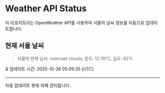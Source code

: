 
# Weather API Status

이 리포지토리는 OpenWeather API를 사용하여 서울의 날씨 정보를 자동으로 업데이트합니다.

## 현재 서울 날씨
> 서울의 현재 날씨: overcast clouds, 온도: 12.76°C, 습도: 82%

⏳ 업데이트 시간: 2025-10-26 05:09:35 (UTC)

---
자동 업데이트 봇에 의해 관리됩니다.
